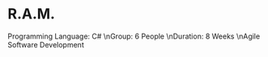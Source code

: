 # R.A.M.
Programming Language: C#
\nGroup: 6 People
\nDuration: 8 Weeks
\nAgile Software Development
